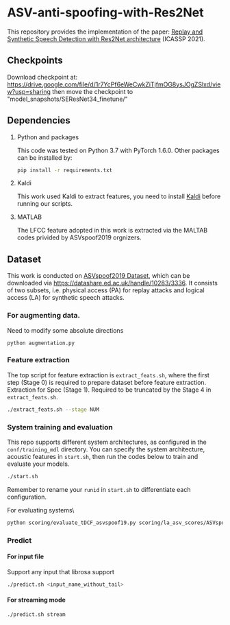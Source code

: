 # ASV-anti-spoofing-with-Res2Net
This repository provides the implementation of the paper:
[Replay and Synthetic Speech Detection with Res2Net architecture](https://arxiv.org/abs/2010.15006) (ICASSP 2021).

## Checkpoints
Download checkpoint at: <br />
   https://drive.google.com/file/d/1r7YcPf6eWeCwkZiTjfmOG8ysJOgZSlxd/view?usp=sharing
then move the checkpoint to "model_snapshots/SEResNet34_finetune/"

## Dependencies

1. Python and packages

    This code was tested on Python 3.7 with PyTorch 1.6.0.
    Other packages can be installed by:

    ```bash
    pip install -r requirements.txt
    ```

2. Kaldi

   This work used Kaldi to extract features, you need to install [Kaldi](https://github.com/kaldi-asr/kaldi) before running our scripts.

3. MATLAB

   The LFCC feature adopted in this work is extracted via the MALTAB codes privided by ASVspoof2019 orgnizers.

## Dataset
   This work is conducted on [ASVspoof2019 Dataset](https://arxiv.org/pdf/1904.05441.pdf), which can be downloaded via https://datashare.ed.ac.uk/handle/10283/3336. It consists of two subsets, i.e. physical access (PA) for replay attacks and logical access (LA) for synthetic speech attacks.

### For augmenting data.
   Need to modify some absolute directions
   ```
   python augmentation.py 
   ```
   
### Feature extraction
   
   The top script for feature extraction is `extract_feats.sh`, where the first step (Stage 0) is required to prepare dataset before feature extraction. Extraction for Spec (Stage 1). Required to be truncated by the Stage 4 in `extract_feats.sh`.
   ```bash
   ./extract_feats.sh --stage NUM
   ```

### System training and evaluation
   
   This repo supports different system architectures, as configured in the `conf/training_mdl` directory. You can specify the system architecture, acoustic features in `start.sh`, then run the codes below to train and evaluate your models.
   ```bash
   ./start.sh
   ```
   Remember to rename your `runid` in `start.sh` to differentiate each configuration.

   For evaluating systems\
   ```bash
   python scoring/evaluate_tDCF_asvspoof19.py scoring/la_asv_scores/ASVspoof2019.LA.asv.eval.gi.trl.scores.txt NameofScoringFile.txt
   ```

### Predict

#### For input file

   Support any input that librosa support <br />
   ```bash
   ./predict.sh <input_name_without_tail>
   ```

#### For streaming mode

   ```bash
   ./predict.sh stream
   ```